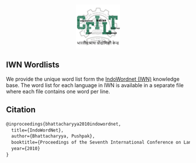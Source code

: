 <p align="center"><img src="logo.jpg" alt="logo" width="120" height="120"/></p>

## IWN Wordlists

We provide the unique word list form the [IndoWordnet (IWN)](https://www.cfilt.iitb.ac.in/indowordnet/) knowledge base. The word list for each language in IWN is available in a separate file where each file contains one word per line.

## Citation
```latex
@inproceedings{bhattacharyya2010indowordnet,
  title={IndoWordNet},
  author={Bhattacharyya, Pushpak},
  booktitle={Proceedings of the Seventh International Conference on Language Resources and Evaluation (LREC'10)},
  year={2010}
}
```